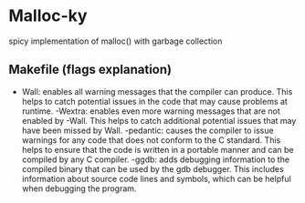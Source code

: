 # Malloc-ky
spicy implementation of malloc() with garbage collection 


## Makefile (flags explanation)
- Wall: enables all warning messages that the compiler can produce. This helps to catch potential issues in the code that may cause problems at runtime.
-Wextra: enables even more warning messages that are not enabled by -Wall. This helps to catch additional potential issues that may have been missed by Wall.
-pedantic: causes the compiler to issue warnings for any code that does not conform to the C standard. This helps to ensure that the code is written in a portable manner and can be compiled by any C compiler.
-ggdb: adds debugging information to the compiled binary that can be used by the gdb debugger. This includes information about source code lines and symbols, which can be helpful when debugging the program.


